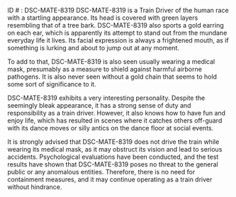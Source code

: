 ID # : DSC-MATE-8319
DSC-MATE-8319 is a Train Driver of the human race with a startling appearance. Its head is covered with green layers resembling that of a tree bark. DSC-MATE-8319 also sports a gold earring on each ear, which is apparently its attempt to stand out from the mundane everyday life it lives. Its facial expression is always a frightened mouth, as if something is lurking and about to jump out at any moment.

To add to that, DSC-MATE-8319 is also seen usually wearing a medical mask, presumably as a measure to shield against harmful airborne pathogens. It is also never seen without a gold chain that seems to hold some sort of significance to it.

DSC-MATE-8319 exhibits a very interesting personality. Despite the seemingly bleak appearance, it has a strong sense of duty and responsibility as a train driver. However, it also knows how to have fun and enjoy life, which has resulted in scenes where it catches others off-guard with its dance moves or silly antics on the dance floor at social events.

It is strongly advised that DSC-MATE-8319 does not drive the train while wearing its medical mask, as it may obstruct its vision and lead to serious accidents. Psychological evaluations have been conducted, and the test results have shown that DSC-MATE-8319 poses no threat to the general public or any anomalous entities. Therefore, there is no need for containment measures, and it may continue operating as a train driver without hindrance.